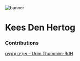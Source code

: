 <html><body><img id="banner" src="/sahd/images/banners/banner.png" alt="banner" /></body></html>

# **Kees Den Hertog**


### Contributions
[אוּרִים וְתֻמִּים – Urim Thummim-RdH](../words/Urim_Thummim-RdH.md)<br>